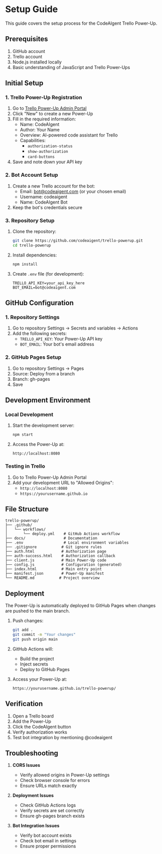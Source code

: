 # Setup Guide

This guide covers the setup process for the CodeAIgent Trello Power-Up.

## Prerequisites

1. GitHub account
2. Trello account
3. Node.js installed locally
4. Basic understanding of JavaScript and Trello Power-Ups

## Initial Setup

### 1. Trello Power-Up Registration

1. Go to [Trello Power-Up Admin Portal](https://trello.com/power-ups/admin)
2. Click "New" to create a new Power-Up
3. Fill in the required information:
   - Name: CodeAIgent
   - Author: Your Name
   - Overview: AI-powered code assistant for Trello
   - Capabilities:
     - `authorization-status`
     - `show-authorization`
     - `card-buttons`
4. Save and note down your API key

### 2. Bot Account Setup

1. Create a new Trello account for the bot:
   - Email: bot@codeaigent.com (or your chosen email)
   - Username: codeaigent
   - Name: CodeAIgent Bot
2. Keep the bot's credentials secure

### 3. Repository Setup

1. Clone the repository:
   ```bash
   git clone https://github.com/codeaigent/trello-powerup.git
   cd trello-powerup
   ```

2. Install dependencies:
   ```bash
   npm install
   ```

3. Create `.env` file (for development):
   ```
   TRELLO_API_KEY=your_api_key_here
   BOT_EMAIL=bot@codeaigent.com
   ```

## GitHub Configuration

### 1. Repository Settings

1. Go to repository Settings → Secrets and variables → Actions
2. Add the following secrets:
   - `TRELLO_API_KEY`: Your Power-Up API key
   - `BOT_EMAIL`: Your bot's email address

### 2. GitHub Pages Setup

1. Go to repository Settings → Pages
2. Source: Deploy from a branch
3. Branch: gh-pages
4. Save

## Development Environment

### Local Development

1. Start the development server:
   ```bash
   npm start
   ```

2. Access the Power-Up at:
   ```
   http://localhost:8080
   ```

### Testing in Trello

1. Go to Trello Power-Up Admin Portal
2. Add your development URL to "Allowed Origins":
   - `http://localhost:8080`
   - `https://yourusername.github.io`

## File Structure

```
trello-powerup/
├── .github/
│   └── workflows/
│       └── deploy.yml    # GitHub Actions workflow
├── docs/                 # Documentation
├── .env                  # Local environment variables
├── .gitignore           # Git ignore rules
├── auth.html            # Authorization page
├── auth-success.html    # Authorization callback
├── client.js            # Main Power-Up code
├── config.js            # Configuration (generated)
├── index.html           # Main entry point
├── manifest.json        # Power-Up manifest
└── README.md           # Project overview
```

## Deployment

The Power-Up is automatically deployed to GitHub Pages when changes are pushed to the main branch.

1. Push changes:
   ```bash
   git add .
   git commit -m "Your changes"
   git push origin main
   ```

2. GitHub Actions will:
   - Build the project
   - Inject secrets
   - Deploy to GitHub Pages

3. Access your Power-Up at:
   ```
   https://yourusername.github.io/trello-powerup/
   ```

## Verification

1. Open a Trello board
2. Add the Power-Up
3. Click the CodeAIgent button
4. Verify authorization works
5. Test bot integration by mentioning @codeaigent

## Troubleshooting

1. **CORS Issues**
   - Verify allowed origins in Power-Up settings
   - Check browser console for errors
   - Ensure URLs match exactly

2. **Deployment Issues**
   - Check GitHub Actions logs
   - Verify secrets are set correctly
   - Ensure gh-pages branch exists

3. **Bot Integration Issues**
   - Verify bot account exists
   - Check bot email in settings
   - Ensure proper permissions 